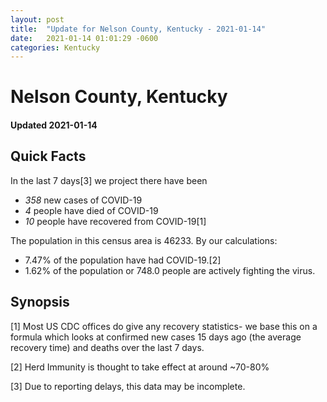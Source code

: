 ```yaml
---
layout: post
title:  "Update for Nelson County, Kentucky - 2021-01-14"
date:   2021-01-14 01:01:29 -0600
categories: Kentucky
---
```


# Nelson County, Kentucky
#### Updated 2021-01-14

## Quick Facts

In the last 7 days[3] we project there have been
- *358* new cases of COVID-19
- *4* people have died of COVID-19
- *10* people have recovered from COVID-19[1]

The population in this census area is 46233. By our calculations:
- 7.47% of the population have had COVID-19.[2]
- 1.62% of the population or 748.0 people are actively fighting the virus.

## Synopsis




[1] Most US CDC offices do give any recovery statistics- we base this on a formula which looks at confirmed new cases
15 days ago (the average recovery time) and deaths over the last 7 days.

[2] Herd Immunity is thought to take effect at around ~70-80%

[3] Due to reporting delays, this data may be incomplete.
 
    